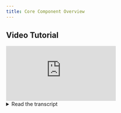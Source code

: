 ```yaml
---
title: Core Component Overview
---
```


## Video Tutorial

<div style={{position: 'relative', overflow: 'hidden', width: '100%', paddingTop: '56.25%' }} >
<iframe style={{position: 'absolute', top: '0', left: '0', bottom: '0', right: '0', width: '100%', height: '100%'}} 
        src="https://www.youtube.com/embed/s3k9ntmQmD4" 
        title="YouTube video player" 
        frameborder="0" 
        allow="accelerometer; autoplay; clipboard-write; encrypted-media; gyroscope; picture-in-picture; fullscreen" 
        allowfullscreen>
</iframe>
</div>

<details className="cml-expansion-panel info">
<summary className="cml-expansion-panel-summary">Read the transcript</summary>
<div className="cml-expansion-panel-content">

Welcome to clearML! This video will serve as an overview of the complete clearML stack. We’ll introduce you to the most important concepts and show you how everything fits together, so you can dive deep into the next videos, which will cover the clearML functionality in more detail.

ClearML is designed to get you up and running in less than 10 minutes and 2 magic lines of code. But if you start digging, you’ll quickly find out that it has a lot of functionality to offer. So let’s break it down, shall we?

At the heart of clearML lies the experiment manager. It consists of the clearml pip package and the clearml server. 

After running `pip install clearml` we can add 2 simple lines of python code to your existing codebase. These 2 lines will capture all the output that your code produces: logs, source code, hyperparameters, plots, images, you name it.

The pip package also includes clearml-data. It can help you keep track of your ever-changing datasets and provides an easy way to store, track and version control your data. It’s also an easy way to share your dataset with colleagues over multiple machines while keeping track of who has which version. Clearml-data can even keep track of your data’s ancestry, making sure you can always figure out where specific parts of your data came from.

Both the 2 magic lines and the data tool will send all of their information to a clearML server. This server then keeps an overview of your experiment runs and data sets over time, so you can always go back to a previous experiment, see how it was created and even recreate it exactly. Keep track of your best models by creating leaderboards based on your own metrics and you can even directly compare multiple experiment runs, helping you to figure out the best way forward for your models. 

To get started with a server right away, you can make use of the free tier. And when your needs grow, we’ve got you covered too! Just check out our website to find a tier that fits your organisation best. But, because we’re open source, you can also host your own completely for free. We have AWS images, Google Cloud images, you can run it on docker-compose locally or even, if you really hate yourself, run it on a self hosted kubernetes cluster using our helm charts.

So, to recap: to get started, all you need is a pip package and a server to store everything. Easy right? But MLops is much more than experiment and data management. It’s also about automation and orchestration, which is exactly where the clearml-agent comes into play.

The clearml agent is a daemon that you can run on 1 or multiple machines and turns them into workers. An agent executes an experiment or other workflow by reproducing the state of the code from the original machine to a remote machine.

Now that we have this remote execution capability, the possibilities are near endless.

For example, It’s easy to set up an agent on a either a CPU or a GPU machine, so you can easily run all of your experiments on any compute resource you have available. And if you spin up your agents in the cloud, they’ll even support auto scaling out of the box. But it can also do all of this locally, if you don’t have access to the cloud.

You can set up multiple machines as agents to support large teams with their complex projects and easily configure a queuing system to get the most out of your available hardware.

Talking about using multiple machines, say you have an experiment and want to optimize your hyper parameters. Clearml can easily and automatically clone your experiments however many times you want, change some hyper parameters on the fly according to your strategy and send the task to any one of your agents.

You can even use a google colab instance as a clearML agent to get free gpu power, just sayin!

As a final example on how you could use the agents functionality, clearml provides a PipelineController, which allows you to chain together tasks by plugging the output of one task as the input of another. Each of the tasks are of course run on your army of agents for full automation.

As you can see clearML is a large toolbox, stuffed with the most useful components for both data scientists and mlops engineers. We’re diving deeper into each component in the following videos if you need more details, but feel free to get started now at clear.ml 

</div>
</details>
